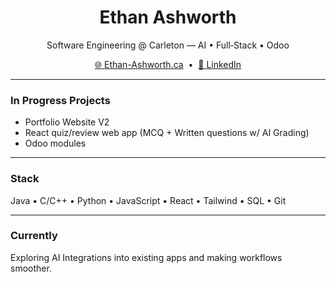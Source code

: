 <!-- Profile README — Ethan Ashworth -->

<h1 align="center">Ethan Ashworth</h1>
<p align="center">
  Software Engineering @ Carleton — AI • Full‑Stack • Odoo
</p>

<p align="center">
  <a href="https://Ethan-Ashworth.ca">🌐 Ethan-Ashworth.ca</a> &nbsp;•&nbsp;
  <a href="<[your-linkedin-url](https://www.linkedin.com/in/ethan-ashworth02/)>">💼 LinkedIn</a>
</p>

---

### In Progress Projects
- Portfolio Website V2
- React quiz/review web app (MCQ + Written questions w/ AI Grading)
- Odoo modules

---

### Stack
Java • C/C++ • Python • JavaScript • React • Tailwind • SQL • Git

---

### Currently
Exploring AI Integrations into existing apps and making workflows smoother.

